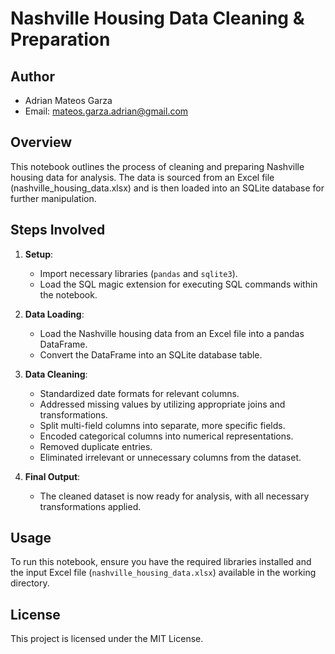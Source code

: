 # Nashville Housing Data Cleaning & Preparation

## Author

- Adrian Mateos Garza
- Email: mateos.garza.adrian@gmail.com

## Overview

This notebook outlines the process of cleaning and preparing Nashville housing data for analysis. The data is sourced from an Excel file (nashville_housing_data.xlsx) and is then loaded into an SQLite database for further manipulation.

## Steps Involved

1. **Setup**:

   - Import necessary libraries (`pandas` and `sqlite3`).
   - Load the SQL magic extension for executing SQL commands within the notebook.
2. **Data Loading**:

   - Load the Nashville housing data from an Excel file into a pandas DataFrame.
   - Convert the DataFrame into an SQLite database table.
3. **Data Cleaning**:

   - Standardized date formats for relevant columns.
   - Addressed missing values by utilizing appropriate joins and transformations.
   - Split multi-field columns into separate, more specific fields.
   - Encoded categorical columns into numerical representations.
   - Removed duplicate entries.
   - Eliminated irrelevant or unnecessary columns from the dataset.
4. **Final Output**:

   - The cleaned dataset is now ready for analysis, with all necessary transformations applied.

## Usage

To run this notebook, ensure you have the required libraries installed and the input Excel file (`nashville_housing_data.xlsx`) available in the working directory.

## License

This project is licensed under the MIT License.
